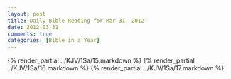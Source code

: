 ```yaml
---
layout: post
title: Daily Bible Reading for Mar 31, 2012
date: 2012-03-31
comments: true
categories: [Bible in a Year]
---
```

{% render_partial ../KJV/1Sa/15.markdown %}
{% render_partial ../KJV/1Sa/16.markdown %}
{% render_partial ../KJV/1Sa/17.markdown %}
